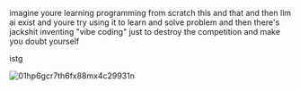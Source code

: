 imagine youre learning programming from scratch this and that
and then llm ai exist and youre try using it to learn and solve problem
and then there's jackshit inventing "vibe coding" just to destroy the competition and make you doubt yourself

istg

![01hp6gcr7th6fx88mx4c29931n](https://github.com/user-attachments/assets/0f0d879b-dcc7-47f7-93a4-6376c98e85ba)
